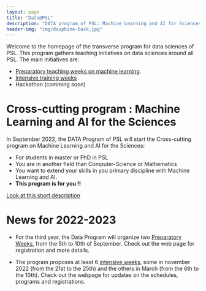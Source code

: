 ```yaml
---
layout: page
title: "Data@PSL"
description: "DATA program of PSL: Machine Learning and AI for Sciences"
header-img: "img/dauphine-back.jpg"
---
```


Welcome to the homepage of the transverse program for data sciences of PSL. This program gathers teaching initiatives on data sciences around all PSL. The main initiatives are:
- [Preparatory teaching weeks on machine learning](./preparatory-week).
- [Intensive training weeks](./intensive-week)
- Hackathon (comming soon)

# Cross-cutting program : Machine Learning and AI for the Sciences
In September 2022, the DATA Program of PSL will start the  Cross-cutting program on Machine Learning and AI for the Sciences:
- For students in master or PhD in PSL
- You are in another field than Computer-Science or Mathematics
- You want to extend your skills in you primary discipline with Machine Learning and AI.
- **This program is for you !!**

[Look at this short description](./assets/data4sciences-ccp.pdf)


# News for 2022-2023

- For the third year, the Data Program will organize two [Preparatory
  Weeks](./preparatory-week), from the 5th to 10th of September. Check
  out the web page for registration and more details.

- The program proposes at least 6 [intensive weeks](./intensive-week), some in november 2022 (from the 21st to the 25th) and the others in March (from the 6th to the 10th). 
  Check out the webpage for updates on the schedules, programs and registrations.



